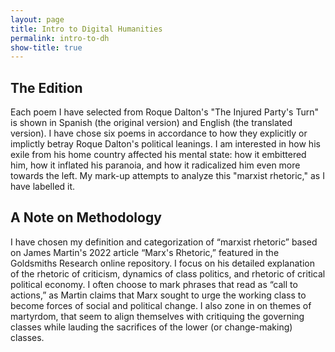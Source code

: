 ```yaml
---
layout: page
title: Intro to Digital Humanities
permalink: intro-to-dh
show-title: true
---
```

The Edition
--
Each poem I have selected from Roque Dalton's "The Injured Party's Turn" is shown in Spanish (the original version) and English (the translated version). I have chose six poems in accordance to how they explicitly or implictly betray Roque Dalton's political leanings. I am interested in how his exile from his home country affected his mental state: how it embittered him, how it inflated his paranoia, and how it radicalized him even more towards the left. My mark-up attempts to analyze this "marxist rhetoric," as I have labelled it.

A Note on Methodology
--
I have chosen my definition and categorization of “marxist rhetoric” based on James Martin's 2022 article “Marx's Rhetoric,” featured in the Goldsmiths Research online repository. I focus on his detailed explanation of the rhetoric of criticism, dynamics of class politics, and rhetoric of critical political economy. I often choose to mark phrases that read as “call to actions,” as Martin claims that Marx sought to urge the working class to become forces of social and political change. I also zone in on themes of martyrdom, that seem to align themselves with critiquing the governing classes while lauding the sacrifices of the lower (or change-making) classes.

